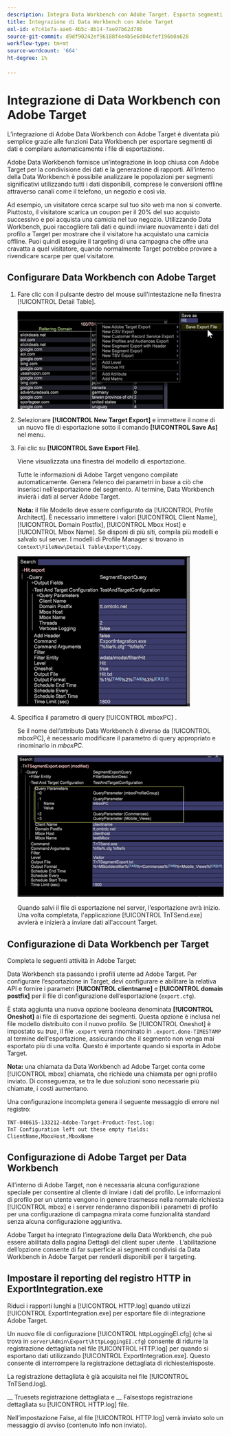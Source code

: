 ```yaml
---
description: Integra Data Workbench con Adobe Target. Esporta segmenti di dati e compila automaticamente i file di esportazione.
title: Integrazione di Data Workbench con Adobe Target
exl-id: e7c41e7a-aae6-4b5c-8b14-7ae97b62d70b
source-git-commit: d9df90242ef96188f4e4b5e6d04cfef196b0a628
workflow-type: tm+mt
source-wordcount: '664'
ht-degree: 1%

---
```


# Integrazione di Data Workbench con Adobe Target

L’integrazione di Adobe Data Workbench con Adobe Target è diventata più semplice grazie alle funzioni Data Workbench per esportare segmenti di dati e compilare automaticamente i file di esportazione.

Adobe Data Workbench fornisce un’integrazione in loop chiusa con Adobe Target per la condivisione dei dati e la generazione di rapporti. All’interno della Data Workbench è possibile analizzare le popolazioni per segmenti significativi utilizzando tutti i dati disponibili, comprese le conversioni offline attraverso canali come il telefono, un negozio e così via.

Ad esempio, un visitatore cerca scarpe sul tuo sito web ma non si converte. Piuttosto, il visitatore scarica un coupon per il 20% del suo acquisto successivo e poi acquista una camicia nel tuo negozio. Utilizzando Data Workbench, puoi raccogliere tali dati e quindi inviare nuovamente i dati del profilo a Target per mostrare che il visitatore ha acquistato una camicia offline. Puoi quindi eseguire il targeting di una campagna che offre una cravatta a quel visitatore, quando normalmente Target potrebbe provare a rivendicare scarpe per quel visitatore.

## Configurare Data Workbench con Adobe Target

1. Fare clic con il pulsante destro del mouse sull&#39;intestazione nella finestra [!UICONTROL Detail Table].

   ![](assets/insight-to-tnt.png)

1. Selezionare **[!UICONTROL New Target Export]** e immettere il nome di un nuovo file di esportazione sotto il comando **[!UICONTROL Save As]** nel menu.

1. Fai clic su **[!UICONTROL Save Export File]**.

   Viene visualizzata una finestra del modello di esportazione.

   Tutte le informazioni di Adobe Target vengono compilate automaticamente. Genera l’elenco dei parametri in base a ciò che inserisci nell’esportazione del segmento. Al termine, Data Workbench invierà i dati al server Adobe Target.

   **Nota:** il file Modello deve essere configurato da  [!UICONTROL Profile Architect]. È necessario immettere i valori [!UICONTROL Client Name], [!UICONTROL Domain Postfix], [!UICONTROL Mbox Host] e [!UICONTROL Mbox Name]. Se disponi di più siti, compila più modelli e salvalo sul server. I modelli di Profile Manager si trovano in `Context\FileNew\Detail Table\Export\Copy`.

   ![](assets/insight-to-tnt1.png)

1. Specifica il parametro di query [!UICONTROL mboxPC] .

   Se il nome dell’attributo Data Workbench è diverso da [!UICONTROL mboxPC], è necessario modificare il parametro di query appropriato e rinominarlo in _mboxPC_.

   ![](assets/insight-to-tnt2.png)

   Quando salvi il file di esportazione nel server, l’esportazione avrà inizio. Una volta completata, l&#39;applicazione [!UICONTROL TnTSend.exe] avvierà e inizierà a inviare dati all&#39;account Target.

## Configurazione di Data Workbench per Target

Completa le seguenti attività in Adobe Target:

Data Workbench sta passando i profili utente ad Adobe Target. Per configurare l’esportazione in Target, devi configurare e abilitare la relativa API e fornire i parametri **[!UICONTROL clientname]** e **[!UICONTROL domain postfix]** per il file di configurazione dell’esportazione (`export.cfg`).

È stata aggiunta una nuova opzione booleana denominata **[!UICONTROL Oneshot]** ai file di esportazione dei segmenti. Questa opzione è inclusa nel file modello distribuito con il nuovo profilo. Se [!UICONTROL Oneshot] è impostato su _true_, il file `.export` verrà rinominato in `.export.done-TIMESTAMP` al termine dell&#39;esportazione, assicurando che il segmento non venga mai esportato più di una volta. Questo è importante quando si esporta in Adobe Target.

**Nota:** una chiamata da Data Workbench ad Adobe Target conta come  [!UICONTROL mbox] chiamata, che richiede una chiamata per ogni profilo inviato. Di conseguenza, se tra le due soluzioni sono necessarie più chiamate, i costi aumentano.

Una configurazione incompleta genera il seguente messaggio di errore nel registro:

```
TNT-040615-133212-Adobe-Target-Product-Test.log:
TnT Configuration left out these empty fields:
ClientName,MboxHost,MboxName
```

## Configurazione di Adobe Target per Data Workbench

All’interno di Adobe Target, non è necessaria alcuna configurazione speciale per consentire al cliente di inviare i dati del profilo. Le informazioni di profilo per un utente vengono in genere trasmesse nella normale richiesta [!UICONTROL mbox] e i server renderanno disponibili i parametri di profilo per una configurazione di campagna mirata come funzionalità standard senza alcuna configurazione aggiuntiva.

Adobe Target ha integrato l’integrazione della Data Workbench, che può essere abilitata dalla pagina Dettagli del client super utente . L’abilitazione dell’opzione consente di far superficie ai segmenti condivisi da Data Workbench in Adobe Target per renderli disponibili per il targeting.

## Impostare il reporting del registro HTTP in ExportIntegration.exe

Riduci i rapporti lunghi a [!UICONTROL HTTP.log] quando utilizzi [!UICONTROL ExportIntegration.exe] per esportare file di integrazione Adobe Target.

Un nuovo file di configurazione [!UICONTROL httpLoggingEI.cfg] (che si trova in `server\Admin\Export\httpLoggingEI.cfg`) consente di ridurre la registrazione dettagliata nel file [!UICONTROL HTTP.log] per quando si esportano dati utilizzando [!UICONTROL ExportIntegration.exe]. Questo consente di interrompere la registrazione dettagliata di richieste/risposte.

La registrazione dettagliata è già acquisita nei file [!UICONTROL TnTSend.log].

__ Truesets registrazione dettagliata e  __ Falsestops registrazione dettagliata su  [!UICONTROL HTTP.log] file.

Nell’impostazione False, al file [!UICONTROL HTTP.log] verrà inviato solo un messaggio di avviso (contenuto Info non inviato).
